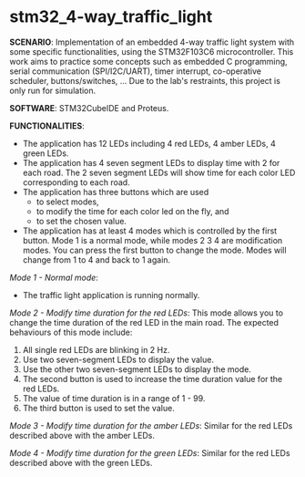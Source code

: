 # stm32_4-way_traffic_light

**SCENARIO**: Implementation of an embedded 4-way traffic light system with some specific functionalities, using the STM32F103C6 microcontroller. This work aims to practice some concepts such as embedded C programming, serial communication (SPI/I2C/UART), timer interrupt, co-operative scheduler, buttons/switches, ... Due to the lab's restraints, this project is only run for simulation.

**SOFTWARE**: STM32CubeIDE and Proteus.

**FUNCTIONALITIES**:

- The application has 12 LEDs including 4 red LEDs, 4 amber LEDs, 4 green LEDs.
- The application has 4 seven segment LEDs to display time with 2 for each road. The 2 seven segment LEDs will show time for each color LED corresponding to each road.
- The application has three buttons which are used
  - to select modes,
  - to modify the time for each color led on the fly, and
  - to set the chosen value.
- The application has at least 4 modes which is controlled by the first button. Mode 1 is a normal mode, while modes 2 3 4 are modification modes. You can press the first button to change the mode. Modes will change from 1 to 4 and back to 1 again.

*Mode 1 - Normal mode*:
  - The traffic light application is running normally.

*Mode 2 - Modify time duration for the red LEDs*: This mode allows you to change the time duration of the red LED in the main road. The expected behaviours of this mode include:
1. All single red LEDs are blinking in 2 Hz.
2. Use two seven-segment LEDs to display the value.
3. Use the other two seven-segment LEDs to display the mode.
4. The second button is used to increase the time duration value for the red LEDs.
5. The value of time duration is in a range of 1 - 99.
6. The third button is used to set the value.

*Mode 3 - Modify time duration for the amber LEDs*: Similar for the red LEDs described above with the amber LEDs.

*Mode 4 - Modify time duration for the green LEDs*: Similar for the red LEDs described above with the green LEDs.
